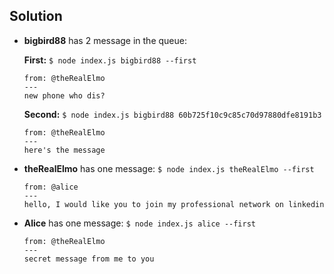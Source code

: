 
Solution
--------
- **bigbird88** has 2 message in the queue:

  __First:__
  `$ node index.js bigbird88 --first`
  ```
  from: @theRealElmo
  ---
  new phone who dis?
  ```
  __Second:__
  `$ node index.js bigbird88 60b725f10c9c85c70d97880dfe8191b3`
  ```
  from: @theRealElmo
  ---
  here's the message
  ```
- **theRealElmo** has one message:
  `$ node index.js theRealElmo --first`
  ```
  from: @alice
  ---
  hello, I would like you to join my professional network on linkedin
  ```
- **Alice** has one message:
  `$ node index.js alice --first`
  ```
  from: @theRealElmo
  ---
  secret message from me to you
  ```
